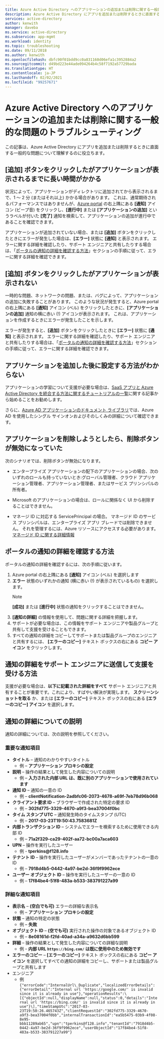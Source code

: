 ```yaml
---
title: Azure Active Directory へのアプリケーションの追加または削除に関する一般的な問題のトラブルシューティング
description: Azure Active Directory にアプリを追加または削除するときに直面する一般的な問題のトラブルシューティングを行います。
services: active-directory
author: kenwith
manager: daveba
ms.service: active-directory
ms.subservice: app-mgmt
ms.workload: identity
ms.topic: troubleshooting
ms.date: 09/11/2018
ms.author: kenwith
ms.openlocfilehash: dbfc90f01bdd9cc0a831160d06efa1c3952884a2
ms.sourcegitcommit: d49bd223e44ade094264b4c58f7192a57729bada
ms.translationtype: HT
ms.contentlocale: ja-JP
ms.lasthandoff: 02/02/2021
ms.locfileid: "99257671"
---
```

# <a name="troubleshoot-common-problem-adding-or-removing-an-application-to-azure-active-directory"></a>Azure Active Directory へのアプリケーションの追加または削除に関する一般的な問題のトラブルシューティング
この記事は、Azure Active Directory にアプリを追加または削除するときに直面する一般的な問題について理解するのに役立ちます。

## <a name="i-clicked-the-add-button-and-my-application-took-a-long-time-to-appear"></a>[追加] ボタンをクリックしたがアプリケーションが表示されるまでに長い時間がかかる
状況によって、アプリケーションがディレクトリに追加されてから表示されるまで、1 ～ 2 分 (またはそれ以上) かかる場合があります。 これは、通常期待されるパフォーマンスではありませんが、[Azure portal](https://portal.azure.com/) の右上隅にある **[通知]** アイコン (ビープ音) をクリックし、**[進行中]** または **[アプリケーションの追加]** というラベルが付いた **[完了]** 通知を検索して、アプリケーションの追加が進行中であることを確認できます。

アプリケーションが追加されていない場合、または **[追加]** ボタンをクリックしたときにエラーが発生した場合は、**[エラー]** 状態に **[通知]** と表示されます。 エラーに関する詳細を確認したり、サポート エンジニアと共有したりする場合は、「[ポータルの通知の詳細を確認する方法](#how-to-see-the-details-of-a-portal-notification)」セクションの手順に従って、エラーに関する詳細を確認できます。

## <a name="i-clicked-the-add-button-and-my-application-didnt-appear"></a>[追加] ボタンをクリックしたがアプリケーションが表示されない
一時的な問題、ネットワークの問題、または、バグによって、アプリケーションの追加に失敗することがあります。 このような状況が発生すると、Azure portal の右上隅にある **[通知]** アイコン (ベル) をクリックしたときに、**[アプリケーションの追加]** 通知の横に赤い (!) アイコンが表示されます。 これは、アプリケーションを作成するときにエラーが発生したことを示します。

エラーが発生すると、**[追加]** ボタンをクリックしたときに **[エラー]** 状態に **[通知]** と表示されます。 エラーに関する詳細を確認したり、サポート エンジニアと共有したりする場合は、「[ポータルの通知の詳細を確認する方法](#how-to-see-the-details-of-a-portal-notification)」セクションの手順に従って、エラーに関する詳細を確認できます。

## <a name="i-dont-know-how-to-set-up-my-application-once-ive-added-it"></a>アプリケーションを追加した後に設定する方法がわからない
アプリケーションの学習について支援が必要な場合は、[SaaS アプリと Azure Active Directory を統合する方法に関するチュートリアルの一覧](../saas-apps/tutorial-list.md)に関する記事から始めることをお勧めします。

さらに、[Azure AD アプリケーションのドキュメント ライブラリ](./what-is-application-management.md)では、Azure AD を使用したシングル サインオンおよびそのしくみの詳細について確認できます。

## <a name="i-want-to-delete-an-application-but-the-delete-button-is-disabled"></a>アプリケーションを削除しようとしたら、削除ボタンが無効になっていた

次のシナリオでは、削除ボタンが無効になります。

- エンタープライズ アプリケーションの配下のアプリケーションの場合、次のいずれのロールも持っていないとき:グローバル管理者、クラウド アプリケーション管理者、アプリケーション管理者、またはサービス プリンシパルの所有者。

- Microsoft のアプリケーションの場合は、ロールに関係なく UI から削除することはできません。

- マネージ ID に対応する ServicePrincipal の場合。 マネージド ID のサービス プリンシパルは、エンタープライズ アプリ ブレードでは削除できません。 それを管理するには、Azure リソースにアクセスする必要があります。 [マネージド ID に関する詳細情報](../managed-identities-azure-resources/overview.md)

## <a name="how-to-see-the-details-of-a-portal-notification"></a>ポータルの通知の詳細を確認する方法
ポータルの通知の詳細を確認するには、次の手順に従います。
1.  Azure portal の右上隅にある **[通知]** アイコン (ベル) を選択します
2.  **エラー** 状態のいずれかの通知 (横に赤い (!) が表示されているもの) を選択します。
    >[!NOTE]
    >**[成功]** または **[進行中]** 状態の通知をクリックすることはできません。
4.  **[通知の詳細]** の情報を使用して、問題に関する詳細を把握します。
5.  サポートが必要な場合は、この情報をサポート エンジニアや製品グループと共有して支援を受けることもできます。
6.  すべての通知の詳細をコピーしてサポートまたは製品グループのエンジニアと共有するには、 **[エラーのコピー]** テキスト ボックスの右にある **コピー アイコン** をクリックします。

## <a name="how-to-get-help-by-sending-notification-details-to-a-support-engineer"></a>通知の詳細をサポート エンジニアに送信して支援を受ける方法
支援が必要な場合は、**以下に記載された詳細をすべて** サポート エンジニアと共有することが重要です。これにより、すばやい解決が実現します。 **スクリーンショットを取る** か、または **[エラーのコピー]** テキスト ボックスの右にある **[エラーのコピー] アイコン** を選択します。

## <a name="notification-details-explained"></a>通知の詳細についての説明
通知の詳細については、次の説明を参照してください。

### <a name="essential-notification-items"></a>重要な通知項目
- **タイトル** – 通知のわかりやすいタイトル
  * 例 – **アプリケーション プロキシの設定**
- **説明** – 操作の結果として発生した内容についての説明
  -   例 – **入力された内部 URL は、既に別のアプリケーションで使用されています**
- **通知 ID** – 通知の一意の ID
  -   例 – **clientNotification-2adbfc06-2073-4678-a69f-7eb78d96b068**
- **クライアント要求 ID** – ブラウザーで作成された特定の要求 ID
  -   例 – **302fd775-3329-4670-a9f3-bea37004f0bc**
- **タイム スタンプ UTC** – 通知発生時のタイムスタンプ (UTC)
  -   例 – **2017-03-23T19:50:43.7583681Z**
- **内部トランザクション ID** – システムでエラーを検索するために使用できる内部 ID
  -   例 – **71a2f329-ca29-402f-aa72-bc00a7aca603**
- **UPN** – 操作を実行したユーザー
  -   例 - **tperkins\@f128.info**
- **テナント ID** – 操作を実行したユーザーがメンバーであったテナントの一意の ID
  -   例 – **7918d4b5-0442-4a97-be2d-36f9f9962ece**
- **ユーザー オブジェクト ID** – 操作を実行したユーザーの一意の ID
  -   例 – **17f84be4-51f8-483a-b533-383791227a99**

### <a name="detailed-notification-items"></a>詳細な通知項目
-   **表示名** – **(空白でも可)** エラーの詳細な表示名
    -   例 – **アプリケーション プロキシの設定**
-   **状態** – 通知の特定の状態
    -   例 – **失敗**
-   **オブジェクト ID** – **(空でも可)** 実行された操作の対象であるオブジェクト ID
    -   例 – **8e08161d-f2fd-40ad-a34a-a9632d6bb599**
-   **詳細** – 操作の結果として発生した内容についての詳細な説明
    -   例 - **内部 URL `https://bing.com/` は既に使用中のため無効です**
-   **エラーのコピー** – **[エラーのコピー]** テキスト ボックスの右にある **コピー アイコン** を選択してすべての通知の詳細をコピーし、サポートまたは製品グループと共有します 
-   エンジニア
    -   例 ```{"errorCode":"InternalUrl\_Duplicate","localizedErrorDetails":{"errorDetail":"Internal url 'https://google.com/' is invalid since it is already in use"},"operationResults":\[{"objectId":null,"displayName":null,"status":0,"details":"Internal url 'https://bing.com/' is invalid since it is already in use"}\],"timeStampUtc":"2017-03-23T19:50:26.465743Z","clientRequestId":"302fd775-3329-4670-a9f3-bea37004f0bb","internalTransactionId":"ea5b5475-03b9-4f08-8e95-bbb11289ab65","upn":"tperkins@f128.info","tenantId":"7918d4b5-0442-4a97-be2d-36f9f9962ece","userObjectId":"17f84be4-51f8-483a-b533-383791227a99"}```
